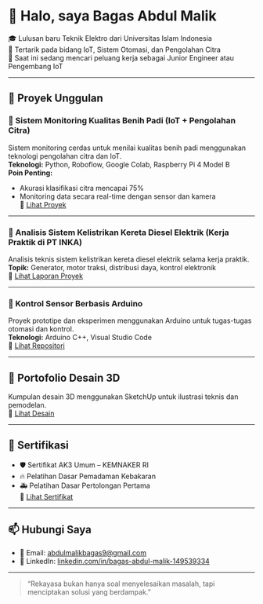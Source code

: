 # 👋 Halo, saya Bagas Abdul Malik

🎓 Lulusan baru Teknik Elektro dari Universitas Islam Indonesia  
🔧 Tertarik pada bidang IoT, Sistem Otomasi, dan Pengolahan Citra  
🌱 Saat ini sedang mencari peluang kerja sebagai Junior Engineer atau Pengembang IoT

---

## 📂 Proyek Unggulan

### 🚜 Sistem Monitoring Kualitas Benih Padi (IoT + Pengolahan Citra)
Sistem monitoring cerdas untuk menilai kualitas benih padi menggunakan teknologi pengolahan citra dan IoT.  
**Teknologi:** Python, Roboflow, Google Colab, Raspberry Pi 4 Model B  
**Poin Penting:**  
- Akurasi klasifikasi citra mencapai 75%  
- Monitoring data secara real-time dengan sensor dan kamera  
🔗 [Lihat Proyek](https://github.com/bagasmalik/padi-monitor)

---

### 🚆 Analisis Sistem Kelistrikan Kereta Diesel Elektrik (Kerja Praktik di PT INKA)
Analisis teknis sistem kelistrikan kereta diesel elektrik selama kerja praktik.  
**Topik:** Generator, motor traksi, distribusi daya, kontrol elektronik  
🔗 [Lihat Laporan Proyek](https://github.com/bagasmalik/sistem-kelistrikan-KRDE)

---

### 🧰 Kontrol Sensor Berbasis Arduino
Proyek prototipe dan eksperimen menggunakan Arduino untuk tugas-tugas otomasi dan kontrol.  
**Teknologi:** Arduino C++, Visual Studio Code  
🔗 [Lihat Repositori](https://github.com/bagasmalik/arduino-projects)

---

## 🎨 Portofolio Desain 3D
Kumpulan desain 3D menggunakan SketchUp untuk ilustrasi teknis dan pemodelan.  
🔗 [Lihat Desain](https://github.com/bagasmalik/3d-design-sketchup)

---

## 📜 Sertifikasi
- 🛡️ Sertifikat AK3 Umum – KEMNAKER RI  
- 🔥 Pelatihan Dasar Pemadaman Kebakaran  
- 🚑 Pelatihan Dasar Pertolongan Pertama  
🔗 [Lihat Sertifikat](https://github.com/bagasmalik/certifications)

---

## 📫 Hubungi Saya
- 📧 Email: abdulmalikbagas9@gmail.com  
- 🔗 LinkedIn: [linkedin.com/in/bagas-abdul-malik-149539334](https://linkedin.com/in/bagas-abdul-malik-149539334)

---

> “Rekayasa bukan hanya soal menyelesaikan masalah, tapi menciptakan solusi yang berdampak.”
